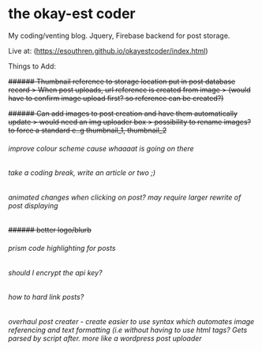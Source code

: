 # the okay-est coder
My coding/venting blog. Jquery, Firebase backend for post storage.

Live at: (https://esouthren.github.io/okayestcoder/index.html)


Things to Add:

~~###### Thumbnail reference to storage location put in post database record
    > When post uploads, url reference is created from image
        > (would have to confirm image upload first? so reference can be created?)~~
        
~~###### Can add images to post creation and have them automatically update
    > would need an img uploader box
        > possibility to rename images? to force a standard e..g thumbnail_1, thumbnail_2~~
        
###### improve colour scheme cause whaaaat is going on there

###### take a coding break, write an article or two ;)

###### animated changes when clicking on post? may require larger rewrite of post displaying


~~###### better logo/blurb~~

###### prism code highlighting for posts

######   should I encrypt the api key?
 
###### how to hard link posts?

###### overhaul post creater - create easier to use syntax which automates image referencing and text formatting (i.e without having to use html tags? Gets parsed by script after. more like a wordpress post uploader

